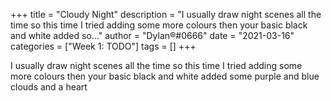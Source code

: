 +++
title = "Cloudy Night"
description = "I usually draw night scenes all the time so this time I tried adding some more colours then your basic black and white added so..."
author = "Dylan®#0666"
date = "2021-03-16"
categories = ["Week 1: TODO"]
tags = []
+++

I usually draw night scenes all the time so this time I tried adding some more colours then your basic black and white added some purple and blue clouds and a heart
